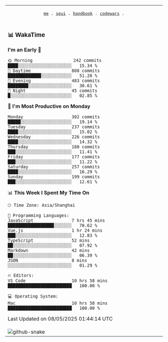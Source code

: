 
<div align="center">

<table>
<tr><td>
  <p align="center">
  <samp>
    <a href="https://github.com/SeaMmMm/SeaMmMm">me</a> .
    <a href="https://github.com/SeaMmMm/se-element">seui</a> .
    <a href="https://github.com/SeaMmMm/HandBook">handbook</a> .
    <a href="https://github.com/SeaMmMm/codeWars">codewars</a> .
  </samp>
    </p>
</td></tr>

<tr><td>

### 📊 WakaTime

<!--START_SECTION:waka-->
**I'm an Early 🐤** 

```text
🌞 Morning                242 commits         ████░░░░░░░░░░░░░░░░░░░░░   15.34 % 
🌆 Daytime                808 commits         █████████████░░░░░░░░░░░░   51.20 % 
🌃 Evening                483 commits         ████████░░░░░░░░░░░░░░░░░   30.61 % 
🌙 Night                  45 commits          █░░░░░░░░░░░░░░░░░░░░░░░░   02.85 % 
```
📅 **I'm Most Productive on Monday** 

```text
Monday                   302 commits         █████░░░░░░░░░░░░░░░░░░░░   19.14 % 
Tuesday                  237 commits         ████░░░░░░░░░░░░░░░░░░░░░   15.02 % 
Wednesday                226 commits         ████░░░░░░░░░░░░░░░░░░░░░   14.32 % 
Thursday                 180 commits         ███░░░░░░░░░░░░░░░░░░░░░░   11.41 % 
Friday                   177 commits         ███░░░░░░░░░░░░░░░░░░░░░░   11.22 % 
Saturday                 257 commits         ████░░░░░░░░░░░░░░░░░░░░░   16.29 % 
Sunday                   199 commits         ███░░░░░░░░░░░░░░░░░░░░░░   12.61 % 
```


📊 **This Week I Spent My Time On** 

```text
🕑︎ Time Zone: Asia/Shanghai

💬 Programming Languages: 
JavaScript               7 hrs 45 mins       ██████████████████░░░░░░░   70.62 % 
Vue.js                   1 hr 24 mins        ███░░░░░░░░░░░░░░░░░░░░░░   12.83 % 
TypeScript               52 mins             ██░░░░░░░░░░░░░░░░░░░░░░░   07.92 % 
Markdown                 42 mins             ██░░░░░░░░░░░░░░░░░░░░░░░   06.39 % 
JSON                     8 mins              ░░░░░░░░░░░░░░░░░░░░░░░░░   01.29 % 

🔥 Editors: 
VS Code                  10 hrs 58 mins      █████████████████████████   100.00 % 

💻 Operating System: 
Mac                      10 hrs 58 mins      █████████████████████████   100.00 % 
```


 Last Updated on 08/05/2025 01:44:14 UTC
<!--END_SECTION:waka-->
</td></tr>

<tr><td>
  <img alt="github-snake" src="profile-snake-contrib/github-user-contribution.svg"/>
</td></tr>

</table>
